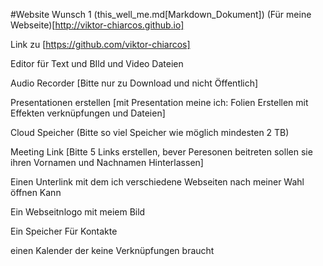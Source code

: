 #Website Wunsch 1 (this_well_me.md[Markdown_Dokument]) (Für meine Webseite)[http://viktor-chiarcos.github.io]

Link  zu [https://github.com/viktor-chiarcos]

Editor für Text und BIld und Video Dateien 

Audio Recorder [Bitte nur zu Download und nicht Öffentlich]

Presentationen erstellen [mit Presentation meine ich: Folien Erstellen mit Effekten verknüpfungen und Dateien]

Cloud Speicher (Bitte so viel Speicher wie möglich mindesten 2 TB)

Meeting Link [Bitte 5 Links erstellen, bever Peresonen beitreten sollen sie ihren Vornamen und Nachnamen Hinterlassen]

Einen Unterlink mit dem ich verschiedene Webseiten nach meiner Wahl  öffnen Kann

Ein Webseitnlogo mit meiеm Bild

Ein Speicher Für Kontakte 

einen Kalender der keine Verknüpfungen braucht
                                                                                                     
